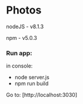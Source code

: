 # Photos

nodeJS - v8.1.3

npm - v5.0.3

### Run app:

in console:

 - node server.js
 - npm run build
 
Go to: [http://localhost:3030] 